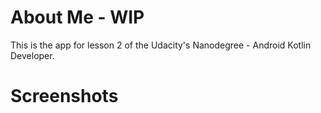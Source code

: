 # About Me - WIP
This is the app for lesson 2 of the Udacity's Nanodegree - Android Kotlin Developer.

# Screenshots